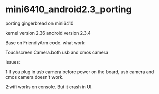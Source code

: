 mini6410_android2.3_porting
===========================

porting gingerbread on mini6410

kernel version 2.36
android version 2.3.4

Base on FriendlyArm code.
what work:

Touchscreen
Camera.both usb and cmos camera

Issues:

1:If you plug in usb camera before power on the board, usb camera and cmos camera doesn't work.

2:wifi works on console. But it crash in UI.
